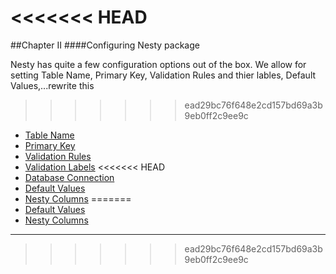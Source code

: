 <<<<<<< HEAD
=======
##Chapter II
####Configuring Nesty package

Nesty has quite a few configuration options out of the box. We allow for setting Table Name, Primary Key, Validation Rules and thier lables, Default Values,...rewrite this

>>>>>>> ead29bc76f648e2cd157bd69a3b9eb0ff2c9ee9c
* [Table Name](#table-name "/manuals/nesty/configuration/table-name")
* [Primary Key](#primary-key "/manuals/nesty/configuration/primary-key")
* [Validation Rules](#validation-rules "/manuals/nesty/configuration/validation-rules")
* [Validation Labels](#validation-labels "/manuals/nesty/configuration/validation-labels")
<<<<<<< HEAD
* [Database Connection](#database-connection "/manuals/nesty/configuration/database-connection")
* [Default Values](#default-values "/manuals/nesty/configuration/default-values")
* [Nesty Columns](#nesty-columns "/manuals/nesty/configuration/nesty-columns")
=======
* [Default Values](#default-values "/manuals/nesty/configuration/default-values")
* [Nesty Columns](#nesty-columns "/manuals/nesty/configuration/nesty-columns")

----------
>>>>>>> ead29bc76f648e2cd157bd69a3b9eb0ff2c9ee9c
